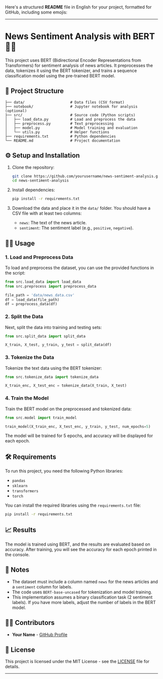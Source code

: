 Here's a structured **README** file in English for your project, formatted for GitHub, including some emojis:

---

# News Sentiment Analysis with BERT 📰🤖

This project uses BERT (Bidirectional Encoder Representations from Transformers) for sentiment analysis of news articles. It preprocesses the data, tokenizes it using the BERT tokenizer, and trains a sequence classification model using the pre-trained BERT model.

## 📂 Project Structure

```
├── data/                     # Data files (CSV format)
├── notebook/                 # Jupyter notebook for analysis (optional)
├── src/                      # Source code (Python scripts)
│   ├── load_data.py          # Load and preprocess the data
│   ├── preprocess.py         # Text preprocessing
│   ├── model.py              # Model training and evaluation
│   └── utils.py              # Helper functions
├── requirements.txt          # Python dependencies
└── README.md                 # Project documentation
```

## ⚙️ Setup and Installation

1. Clone the repository:
   ```bash
   git clone https://github.com/yourusername/news-sentiment-analysis.git
   cd news-sentiment-analysis
   ```

2. Install dependencies:
   ```bash
   pip install -r requirements.txt
   ```

3. Download the data and place it in the `data/` folder. You should have a CSV file with at least two columns:
   - `news`: The text of the news article.
   - `sentiment`: The sentiment label (e.g., `positive`, `negative`).

## 🧑‍💻 Usage

### 1. Load and Preprocess Data

To load and preprocess the dataset, you can use the provided functions in the script:

```python
from src.load_data import load_data
from src.preprocess import preprocess_data

file_path = 'data/news_data.csv'
df = load_data(file_path)
df = preprocess_data(df)
```

### 2. Split the Data

Next, split the data into training and testing sets:

```python
from src.split_data import split_data

X_train, X_test, y_train, y_test = split_data(df)
```

### 3. Tokenize the Data

Tokenize the text data using the BERT tokenizer:

```python
from src.tokenize_data import tokenize_data

X_train_enc, X_test_enc = tokenize_data(X_train, X_test)
```

### 4. Train the Model

Train the BERT model on the preprocessed and tokenized data:

```python
from src.model import train_model

train_model(X_train_enc, X_test_enc, y_train, y_test, num_epochs=5)
```

The model will be trained for 5 epochs, and accuracy will be displayed for each epoch.

## 🛠️ Requirements

To run this project, you need the following Python libraries:

- `pandas`
- `sklearn`
- `transformers`
- `torch`

You can install the required libraries using the `requirements.txt` file:

```bash
pip install -r requirements.txt
```

## 📈 Results

The model is trained using BERT, and the results are evaluated based on accuracy. After training, you will see the accuracy for each epoch printed in the console.

## 📝 Notes

- The dataset must include a column named `news` for the news articles and a `sentiment` column for labels.
- The code uses `BERT-base-uncased` for tokenization and model training.
- This implementation assumes a binary classification task (2 sentiment labels). If you have more labels, adjust the number of labels in the BERT model.

## 🧑‍💻 Contributors

- **Your Name** - [GitHub Profile](https://github.com/suhib-alhndawe)

## 📄 License

This project is licensed under the MIT License - see the [LICENSE](LICENSE) file for details.

---

